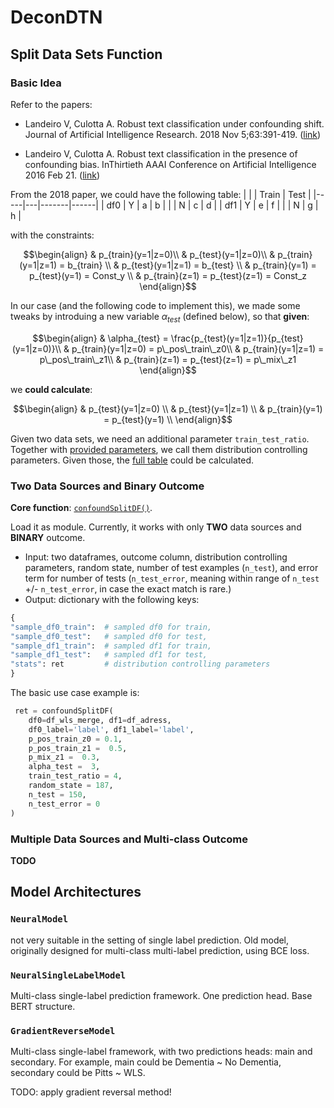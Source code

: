 # DeconDTN

## Split Data Sets Function

### Basic Idea
Refer to the papers:

- Landeiro V, Culotta A. Robust text classification under confounding shift. Journal of Artificial Intelligence Research. 2018 Nov 5;63:391-419. ([link](https://www.jair.org/index.php/jair/article/view/11248))

- Landeiro V, Culotta A. Robust text classification in the presence of confounding bias. InThirtieth AAAI Conference on Artificial Intelligence 2016 Feb 21. ([link](https://ojs.aaai.org/index.php/AAAI/article/view/9997))


From the 2018 paper, we could have the following table:
<a id="contigency_table"></a>
|     |   | Train | Test |
|-----|---|-------|------|
| df0 | Y | a     | b    |
|     | N | c     | d    |
| df1 | Y | e     | f    |
|     | N | g     | h    |

with the constraints:

```math
\begin{align}
& p_{train}(y=1|z=0)\\

& p_{test}(y=1|z=0)\\


& p_{train}(y=1|z=1) = b_{train} \\
& p_{test}(y=1|z=1) = b_{test} \\
& p_{train}(y=1) = p_{test}(y=1) = Const_y \\
& p_{train}(z=1) = p_{test}(z=1) = Const_z

\end{align}
```

In our case (and the following code to implement this), we made some tweaks by introduing a new variable $\alpha_{test}$ (defined below), so that **given**:
<a id="factors"></a>
```math
\begin{align}
& \alpha_{test} = \frac{p_{test}(y=1|z=1)}{p_{test}(y=1|z=0)}\\

& p_{train}(y=1|z=0) = p\_pos\_train\_z0\\

& p_{train}(y=1|z=1) = p\_pos\_train\_z1\\

& p_{train}(z=1) = p_{test}(z=1) = p\_mix\_z1
\end{align}
```

we **could calculate**:
```math
\begin{align}

& p_{test}(y=1|z=0) \\
& p_{test}(y=1|z=1) \\
& p_{train}(y=1) = p_{test}(y=1) \\

\end{align}
```

Given two data sets, we need an additional parameter `train_test_ratio`. Together with [provided parameters](#factors), we call them distribution controlling parameters. Given those, the [full table](#contigency_table) could be calculated. 

### Two Data Sources and Binary Outcome

**Core function**: [`confoundSplitDF()`](src/utils.py). 

Load it as module. Currently, it works with only **TWO** data sources and **BINARY** outcome.

- Input: two dataframes, outcome column, distribution controlling parameters, random state, number of test examples (`n_test`), and error term for number of tests (`n_test_error`, meaning within range of `n_test` +/- `n_test_error`, in case the exact match is rare.)
- Output: dictionary with the following keys:

```python
{
"sample_df0_train":  # sampled df0 for train,
"sample_df0_test":   # sampled df0 for test,
"sample_df1_train":  # sampled df1 for train,
"sample_df1_test":   # sampled df1 for test,
"stats": ret         # distribution controlling parameters
}
```

The basic use case example is:
```python
 ret = confoundSplitDF(
    df0=df_wls_merge, df1=df_adress, 
    df0_label='label', df1_label='label',
    p_pos_train_z0 = 0.1, 
    p_pos_train_z1 =  0.5, 
    p_mix_z1 =  0.3, 
    alpha_test =  3,
    train_test_ratio = 4,
    random_state = 187,
    n_test = 150,
    n_test_error = 0
)
```

### Multiple Data Sources and Multi-class Outcome
**TODO**

## Model Architectures

### `NeuralModel`
not very suitable in the setting of single label prediction. Old model, originally designed for multi-class multi-label prediction, using BCE loss.

### `NeuralSingleLabelModel`
Multi-class single-label prediction framework. One prediction head. Base BERT structure.

### `GradientReverseModel`
Multi-class single-label framework, with two predictions heads: main and secondary. For example, main could be Dementia ~ No Dementia, secondary could be Pitts ~ WLS.

TODO: apply gradient reversal method!